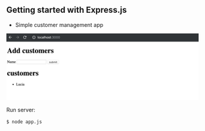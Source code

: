 ## Getting started with Express.js

- Simple customer management app

![screenshot](screenshot.png)

Run server:
```
$ node app.js
```
